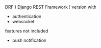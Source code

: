 DRF ( Django REST Framework ) version with
- authentication
- websocket

features not included
- push notification
